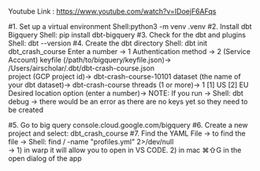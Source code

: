 
Youtube Link : https://www.youtube.com/watch?v=IDoejF6AFqs

#1. Set up a virtual environment 
    Shell:python3 -m venv .venv
#2. Install dbt Bigquery
    Shell: pip install dbt-bigquery
#3. Check for the dbt and plugins 
    Shell: dbt --version
#4. Create the dbt directory
    Shell: dbt init dbt_crash_course
        Enter a number -> 1
        Authentication method -> 2 (Service Account)
        keyfile (/path/to/bigquery/keyfile.json)-> /Users/airscholar/.dbt/dbt-crash-course.json  
        project (GCP project id)-> dbt-crash-course-10101
        dataset (the name of your dbt dataset)-> dbt-crash-course
        threads (1 or more)-> 1
        [1] US
        [2] EU
        Desired location option (enter a number)-> 
        NOTE: If you run -> Shell: dbt debug  -> there would be an error as there are no keys yet so they need to be created

#5. Go to big query console.cloud.google.com/bigquery
#6. Create a new project and select: dbt_crash_course
#7. Find the YAML File -> to find the file -> Shell: find / -name "profiles.yml" 2>/dev/null   
    -> 1) in warp it will allow you to open in VS CODE. 
       2) in mac ⌘⇧G in the open dialog of the app



